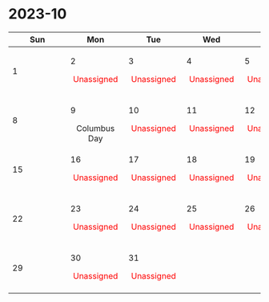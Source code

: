 # 2023-10

|<div style='width:100px'>Sun</div>|<div style='width:100px'>Mon</div>|<div style='width:100px'>Tue</div>|<div style='width:100px'>Wed</div>|<div style='width:100px'>Thu</div>|<div style='width:100px'>Fri</div>|<div style='width:100px'>Sat</div>|
|:-:|:-:|:-:|:-:|:-:|:-:|:-:|
|<p align='left'>1</p>|<p align='left'>2</p><span style='color:red'>Unassigned</span><br/><br/>|<p align='left'>3</p><span style='color:red'>Unassigned</span><br/><br/>|<p align='left'>4</p><span style='color:red'>Unassigned</span><br/><br/>|<p align='left'>5</p><span style='color:red'>Unassigned</span><br/><br/>|<p align='left'>6</p><span style='color:red'>Unassigned</span><br/><br/>|<p align='left'>7</p>|
|<p align='left'>8</p>|<p align='left'>9</p>Columbus Day<br/>|<p align='left'>10</p><span style='color:red'>Unassigned</span><br/><br/>|<p align='left'>11</p><span style='color:red'>Unassigned</span><br/><br/>|<p align='left'>12</p><span style='color:red'>Unassigned</span><br/><br/>|<p align='left'>13</p><span style='color:red'>Unassigned</span><br/><br/>|<p align='left'>14</p>|
|<p align='left'>15</p>|<p align='left'>16</p><span style='color:red'>Unassigned</span><br/><br/>|<p align='left'>17</p><span style='color:red'>Unassigned</span><br/><br/>|<p align='left'>18</p><span style='color:red'>Unassigned</span><br/><br/>|<p align='left'>19</p><span style='color:red'>Unassigned</span><br/><br/>|<p align='left'>20</p><span style='color:red'>Unassigned</span><br/><br/>|<p align='left'>21</p>|
|<p align='left'>22</p>|<p align='left'>23</p><span style='color:red'>Unassigned</span><br/><br/>|<p align='left'>24</p><span style='color:red'>Unassigned</span><br/><br/>|<p align='left'>25</p><span style='color:red'>Unassigned</span><br/><br/>|<p align='left'>26</p><span style='color:red'>Unassigned</span><br/><br/>|<p align='left'>27</p><span style='color:red'>Unassigned</span><br/><br/>|<p align='left'>28</p>|
|<p align='left'>29</p>|<p align='left'>30</p><span style='color:red'>Unassigned</span><br/><br/>|<p align='left'>31</p><span style='color:red'>Unassigned</span><br/><br/>|<br/><br/> |<br/><br/> |<br/><br/> |<br/><br/> |
